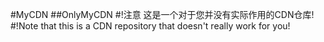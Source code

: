 #MyCDN
##OnlyMyCDN
#!注意 这是一个对于您并没有实际作用的CDN仓库!
#!Note that this is a CDN repository that doesn't really work for you!
